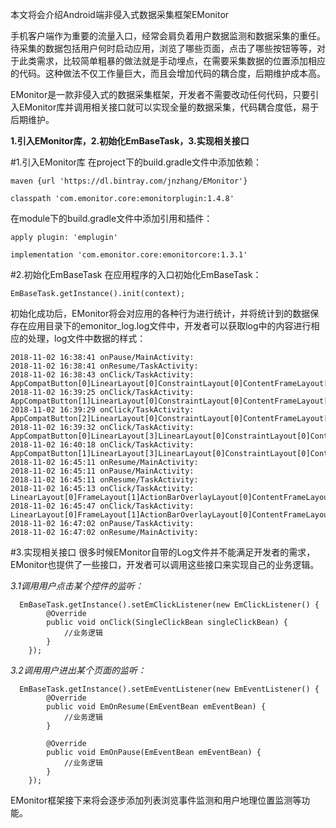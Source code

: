本文将会介绍Android端非侵入式数据采集框架EMonitor

手机客户端作为重要的流量入口，经常会肩负着用户数据监测和数据采集的重任。待采集的数据包括用户何时启动应用，浏览了哪些页面，点击了哪些按钮等等，对于此类需求，比较简单粗暴的做法就是手动埋点，在需要采集数据的位置添加相应的代码。这种做法不仅工作量巨大，而且会增加代码的耦合度，后期维护成本高。

EMonitor是一款非侵入式的数据采集框架，开发者不需要改动任何代码，只要引入EMonitor库并调用相关接口就可以实现全量的数据采集，代码耦合度低，易于后期维护。

**1.引入EMonitor库，2.初始化EmBaseTask，3.实现相关接口**

#1.引入EMonitor库
在project下的build.gradle文件中添加依赖：
```
maven {url 'https://dl.bintray.com/jnzhang/EMonitor'}

classpath 'com.emonitor.core:emonitorplugin:1.4.8'
```
在module下的build.gradle文件中添加引用和插件：
```
apply plugin: 'emplugin'

implementation 'com.emonitor.core:emonitorcore:1.3.1'
```
#2.初始化EmBaseTask
在应用程序的入口初始化EmBaseTask：
```
EmBaseTask.getInstance().init(context);
```
初始化成功后，EMonitor将会对应用的各种行为进行统计，并将统计到的数据保存在应用目录下的emonitor_log.log文件中，开发者可以获取log中的内容进行相应的处理，log文件中数据的样式：
```
2018-11-02 16:38:41 onPause/MainActivity: 
2018-11-02 16:38:41 onResume/TaskActivity: 
2018-11-02 16:38:43 onClick/TaskActivity: AppCompatButton[0]LinearLayout[0]ConstraintLayout[0]ContentFrameLayout[0]ActionBarOverlayLayout[0]FrameLayout[1]LinearLayout[0]
2018-11-02 16:39:25 onClick/TaskActivity: AppCompatButton[1]LinearLayout[0]ConstraintLayout[0]ContentFrameLayout[0]ActionBarOverlayLayout[0]FrameLayout[1]LinearLayout[0]
2018-11-02 16:39:29 onClick/TaskActivity: AppCompatButton[2]LinearLayout[0]ConstraintLayout[0]ContentFrameLayout[0]ActionBarOverlayLayout[0]FrameLayout[1]LinearLayout[0]
2018-11-02 16:39:32 onClick/TaskActivity: AppCompatButton[0]LinearLayout[3]LinearLayout[0]ConstraintLayout[0]ContentFrameLayout[0]ActionBarOverlayLayout[0]FrameLayout[1]LinearLayout[0]
2018-11-02 16:40:18 onClick/TaskActivity: AppCompatButton[1]LinearLayout[3]LinearLayout[0]ConstraintLayout[0]ContentFrameLayout[0]ActionBarOverlayLayout[0]FrameLayout[1]LinearLayout[0]
2018-11-02 16:45:11 onResume/MainActivity: 
2018-11-02 16:45:11 onPause/MainActivity: 
2018-11-02 16:45:11 onResume/TaskActivity: 
2018-11-02 16:45:13 onClick/TaskActivity: LinearLayout[0]FrameLayout[1]ActionBarOverlayLayout[0]ContentFrameLayout[0]ConstraintLayout[0]LinearLayout[0]AppCompatButton[0]
2018-11-02 16:45:47 onClick/TaskActivity: LinearLayout[0]FrameLayout[1]ActionBarOverlayLayout[0]ContentFrameLayout[0]ConstraintLayout[0]LinearLayout[0]AppCompatButton[1]
2018-11-02 16:47:02 onPause/TaskActivity: 
2018-11-02 16:47:02 onResume/MainActivity: 
```
#3.实现相关接口
很多时候EMonitor自带的Log文件并不能满足开发者的需求，EMonitor也提供了一些接口，开发者可以调用这些接口来实现自己的业务逻辑。

*3.1调用用户点击某个控件的监听：*
```
  EmBaseTask.getInstance().setEmClickListener(new EmClickListener() {
        @Override
        public void onClick(SingleClickBean singleClickBean) {
            //业务逻辑
        }
    });
```

*3.2调用用户进出某个页面的监听：*
```
  EmBaseTask.getInstance().setEmEventListener(new EmEventListener() {
        @Override
        public void EmOnResume(EmEventBean emEventBean) {
            //业务逻辑
        }

        @Override
        public void EmOnPause(EmEventBean emEventBean) {
            //业务逻辑
        }
    });
```
EMonitor框架接下来将会逐步添加列表浏览事件监测和用户地理位置监测等功能。
